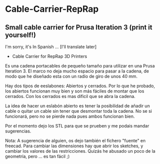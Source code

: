 ﻿Cable-Carrier-RepRap
====================

Small cable carrier for Prusa Iteration 3 (print it yourself!)
--------------------------------------------------------------

I'm sorry, it's In Spanish ... [I'll translate later]

* Cable Carrier for RepRap 3D Printers

Es una cadena portacables de pequeño tamaño para utilizar en una Prusa Iteration 3. 
El marco no deja mucho espacio para pasar a la cadena, de modo que he diseñado esta 
con un radio de giro de unos 40 mm.

Hay dos tipos de eeslabones: Abiertos y cerrados. Por lo que he probado, los abiertos 
funcionan muy bien y son más fáciles de montar que los cerrados. Con los cerrados es 
mas dificil que se abra la cadena.

La idea de hacer un eslabón abierto es tener la posibilidad de añadir un cable o quitar un cable sin tener que desmontar toda la cadena. No se si funcionará, pero no se pierde nada pues ambos funcionan bien.

Por el momento dejo los STL para que se prueben y me podais mandar sugerencias.

Nota: A sugerencia de alguien, os dejo también el fichero "fuente" en freecad. Para cambiar las dimensiones hay que abrir los sketches, y cambiar los valores de 
las restricciones. Quizás he abusado un poco de la geometría, pero ... es tan fácil ;)